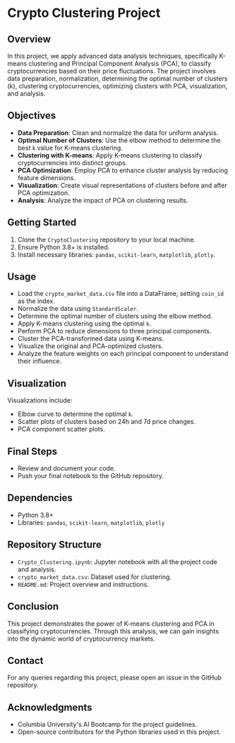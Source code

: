 # Crypto Clustering Project

## Overview
In this project, we apply advanced data analysis techniques, specifically K-means clustering and Principal Component Analysis (PCA), to classify cryptocurrencies based on their price fluctuations. The project involves data preparation, normalization, determining the optimal number of clusters (k), clustering cryptocurrencies, optimizing clusters with PCA, visualization, and analysis.

## Objectives
- **Data Preparation**: Clean and normalize the data for uniform analysis.
- **Optimal Number of Clusters**: Use the elbow method to determine the best `k` value for K-means clustering.
- **Clustering with K-means**: Apply K-means clustering to classify cryptocurrencies into distinct groups.
- **PCA Optimization**: Employ PCA to enhance cluster analysis by reducing feature dimensions.
- **Visualization**: Create visual representations of clusters before and after PCA optimization.
- **Analysis**: Analyze the impact of PCA on clustering results.

## Getting Started
1. Clone the `CryptoClustering` repository to your local machine.
2. Ensure Python 3.8+ is installed.
3. Install necessary libraries: `pandas`, `scikit-learn`, `matplotlib`, `plotly`.

## Usage
- Load the `crypto_market_data.csv` file into a DataFrame, setting `coin_id` as the index.
- Normalize the data using `StandardScaler`.
- Determine the optimal number of clusters using the elbow method.
- Apply K-means clustering using the optimal `k`.
- Perform PCA to reduce dimensions to three principal components.
- Cluster the PCA-transformed data using K-means.
- Visualize the original and PCA-optimized clusters.
- Analyze the feature weights on each principal component to understand their influence.

## Visualization
Visualizations include:
- Elbow curve to determine the optimal `k`.
- Scatter plots of clusters based on 24h and 7d price changes.
- PCA component scatter plots.

## Final Steps
- Review and document your code.
- Push your final notebook to the GitHub repository.

## Dependencies
- Python 3.8+
- Libraries: `pandas`, `scikit-learn`, `matplotlib`, `plotly`

## Repository Structure
- `Crypto_Clustering.ipynb`: Jupyter notebook with all the project code and analysis.
- `crypto_market_data.csv`: Dataset used for clustering.
- `README.md`: Project overview and instructions.

## Conclusion
This project demonstrates the power of K-means clustering and PCA in classifying cryptocurrencies. Through this analysis, we can gain insights into the dynamic world of cryptocurrency markets.

## Contact
For any queries regarding this project, please open an issue in the GitHub repository.

## Acknowledgments
- Columbia University's AI Bootcamp for the project guidelines.
- Open-source contributors for the Python libraries used in this project.

